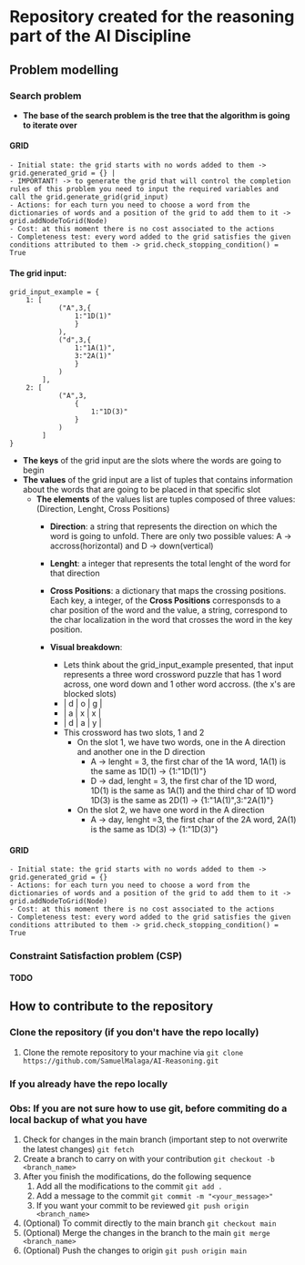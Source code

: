 # Repository created for the reasoning part of the AI Discipline

## Problem modelling
### Search problem
- **The base of the search problem is the tree that the algorithm is going to iterate over**

#### GRID
    - Initial state: the grid starts with no words added to them -> grid.generated_grid = {} | 
    - IMPORTANT! -> to generate the grid that will control the completion rules of this problem you need to input the required variables and call the grid.generate_grid(grid_input)
    - Actions: for each turn you need to choose a word from the dictionaries of words and a position of the grid to add them to it -> grid.addNodeToGrid(Node)
    - Cost: at this moment there is no cost associated to the actions
    - Completeness test: every word added to the grid satisfies the given conditions attributed to them -> grid.check_stopping_condition() = True

#### The grid input:
```
grid_input_example = {
    1: [
            ("A",3,{
                1:"1D(1)"
                }
            ),
            ("d",3,{
                1:"1A(1)",
                3:"2A(1)"
                }
            )
        ],
    2: [
            ("A",3,
                {
                    1:"1D(3)"
                }
            )
        ]
}
```
- **The keys** of the grid input are the slots where the words are going to begin
- **The values** of the grid input are a list of tuples that contains information about the words that are going to be placed in that specific slot
    - **The elements** of the values list are tuples composed of three values: (Direction, Lenght, Cross Positions)
        - **Direction**: a string that represents the direction on which the word is going to unfold. There are only two possible values: A -> accross(horizontal) and D -> down(vertical)
        - **Lenght**: a integer that represents the total lenght of the word for that direction
        - **Cross Positions**: a dictionary that maps the crossing positions. Each key, a integer, of the **Cross Positions** corresponsds to a char position of the word and the value, a string, correspond to the char localization in the word that crosses the word in the key position.
        - **Visual breakdown**: 
        
            - Lets think about the grid_input_example presented, that input represents a three word crossword puzzle that has 1 word across, one word down and 1 other word accross. (the x's are blocked slots)
            - | d | o | g |
            - | a | x | x |
            - | d | a | y | 
            - This crossword has two slots, 1 and 2
                - On the slot 1, we have two words, one in the A direction and another one in the D direction
                    - A -> lenght = 3, the first char of the 1A word, 1A(1) is the same as 1D(1) -> {1:"1D(1)"}
                    - D -> dad, lenght = 3, the first char of the 1D word, 1D(1) is the same as 1A(1) and the third char of 1D word 1D(3) is the same as 2D(1) -> {1:"1A(1)",3:"2A(1)"}
                - On the slot 2, we have one word in the A direction
                    - A -> day, lenght =3, the first char of the 2A word, 2A(1) is the same as 1D(3) -> {1:"1D(3)"}

#### GRID
    - Initial state: the grid starts with no words added to them -> grid.generated_grid = {}
    - Actions: for each turn you need to choose a word from the dictionaries of words and a position of the grid to add them to it -> grid.addNodeToGrid(Node)
    - Cost: at this moment there is no cost associated to the actions
    - Completeness test: every word added to the grid satisfies the given conditions attributed to them -> grid.check_stopping_condition() = True


### Constraint Satisfaction problem (CSP)
#### TODO

## How to contribute to the repository
### Clone the repository (if you don't have the repo locally)
1. Clone the remote repository to your machine via ``` git clone https://github.com/SamuelMalaga/AI-Reasoning.git ```

### If you already have the repo locally
### Obs: If you are not sure how to use git, before commiting do a local backup of what you have 
1. Check for changes in the main branch (important step to not overwrite the latest changes) ```git fetch```
2. Create a branch to carry on with your contribution ```git checkout -b <branch_name>```
3. After you finish the modifications, do the following sequence
    1. Add all the modifications to the commit ```git add .```
    2. Add a message to the commit ```git commit -m "<your_message>"```
    3. If you want your commit to be reviewed ```git push origin <branch_name>```
4. (Optional) To commit directly to the main branch ```git checkout main```
5. (Optional) Merge the changes in the branch to the main ```git merge <branch_name>```
6. (Optional) Push the changes to origin ```git push origin main```